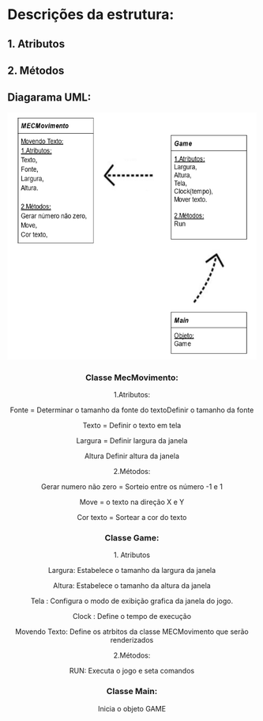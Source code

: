 <h1>Descrições da estrutura: </h1>
<h2>
1. Atributos </h2>
<h2>
2. Métodos 
</h2>

<h2>Diagarama UML: </h2>
<div align=center>

<img height="500em" src="./Imagens/Diagrama.PNG">

<h3>Classe MecMovimento:</h3>
<p>
1.Atributos:

Fonte = Determinar o tamanho da fonte do textoDefinir o tamanho da fonte

Texto = Definir o texto em tela

Largura = Definir largura da janela

Altura Definir altura da janela       

2.Métodos:

Gerar numero não zero = Sorteio entre os número -1 e 1

Move =  o texto na direção X e Y

Cor texto = Sortear a cor do texto
</p>

<h3>Classe Game: </h3>
<p>
1. Atributos

Largura: Estabelece o tamanho da largura da janela

Altura: Estabelece o tamanho da altura da janela

Tela : Configura o modo de exibição grafica da janela do jogo.

Clock : Define o tempo de execução

Movendo Texto: Define os atrbitos da classe MECMovimento que serão renderizados


2.Métodos:

RUN: Executa o jogo e seta comandos

</p>
<h3>Classe Main: </h3>
<p>
Inicia o objeto GAME
</p>
